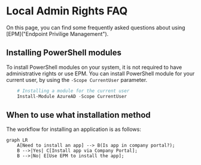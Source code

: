 # Local Admin Rights FAQ 
On this page, you can find some frequently asked questions about using [EPM]("Endpoint Privilige Management"). 

## Installing PowerShell modules

To install PowerShell modules on your system, it is not required to have administrative rights or use EPM. You can install PowerShell module for your current user, by using the `-Scope CurrentUser` parameter. 

``` powershell
    # Installing a module for the current user
    Install-Module AzureAD -Scope CurrentUser
```

## When to use what installation method
The workflow for installing an application is as follows:

``` mermaid
graph LR
    A[Need to install an app] --> B(Is app in company portal?);
    B -->|Yes| C[Install app via Company Portal];
    B -->|No| E[Use EPM to install the app];
```
